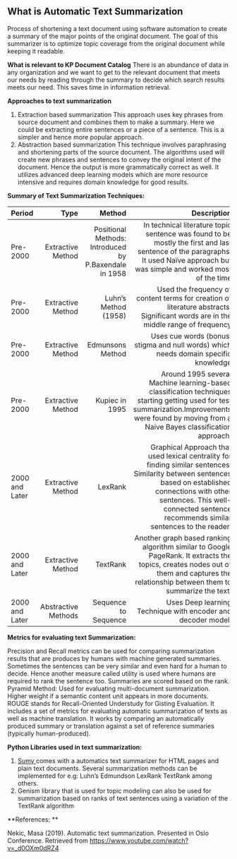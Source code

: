 ## What is Automatic Text Summarization
Process of shortening a text document using software automation to create a summary of the major points of the original document. The goal of this summarizer is to optimize topic coverage from the original document while keeping it readable. 

**What is relevant to KP Document Catalog**
There is an abundance of data in any organization and we want to get to the relevant document that meets our needs by reading through the summary to decide which search results meets our need. This saves time in information retrieval. 

**Approaches to text summarization**
1)	Extraction based summarization
This approach uses key phrases from source document and combines them to make a summary. Here we could be extracting entire sentences or a piece of a sentence. This is a simpler and hence more popular approach.
2)	Abstraction based summarization 
This technique involves paraphrasing and shortening parts of the source document. The algorithms used will create new phrases and sentences to convey the original intent of the document. Hence the output is more grammatically correct as well. It utilizes advanced deep learning models which are more resource intensive and requires domain knowledge for good results. 

**Summary of Text Summarization Techniques:**

|Period|	 Type	|Method	|Description|
| :------------ | ------:| -----:|-----:|
|Pre-2000|	Extractive Method	|Positional Methods: Introduced by P.Baxendale in 1958	|In technical literature topic sentence was found to be mostly the first and last sentence of the paragraphs. It used Naïve approach but was simple and worked most of the time|
|Pre-2000	|Extractive Method	|Luhn’s Method (1958)|Used the frequency of content terms for creation of literature abstracts. Significant words are in the middle range of frequency|
|Pre-2000	|Extractive Method	|Edmunsons Method |Uses cue words (bonus, stigma and null words) which needs domain specific knowledge|
|Pre-2000	|Extractive Method	|Kupiec in 1995	|Around 1995 several Machine learning-based classification techniques starting getting used for test summarization.Improvements were found by moving from a Naive Bayes classification approach.|
|2000 and Later|Extractive Method	|LexRank 	|Graphical Approach that used lexical centrality for finding similar sentences. Similarity between sentences based on established connections with other sentences. This well-connected sentence recommends similar sentences to the reader. |
|2000 and Later|Extractive Method	|TextRank	|Another graph based ranking algorithm similar to Google PageRank.  It extracts the topics, creates nodes out of them and captures the relationship between them to summarize the text.|
|2000 and Later	|Abstractive Methods	|Sequence to Sequence	|Uses Deep learning Technique with encoder and decoder model.  

**Metrics for evaluating text Summarization:**

Precision and Recall metrics can be used for comparing summarization results that are produces by humans with machine generated summaries. Sometimes the sentences can be very similar and even hard for a human to decide. Hence another measure called utility is used where humans are required to rank the sentence too. Summaries are scored based on the rank.
Pyramid Method: Used for evaluating multi-document summarization. Higher weight if a semantic content unit appears in more documents. 
ROUGE stands for Recall-Oriented Understudy for Gisting Evaluation. It includes a set of metrics for evaluating automatic summarization of texts as well as machine translation. It works by comparing an automatically produced summary or translation against a set of reference summaries (typically human-produced).

**Python Libraries used in text summarization:**

1)	[Sumy ](https://pypi.org/project/sumy/)comes with a automatics text summarizer for HTML pages and plain text documents. Several summarization methods can be implemented for e.g:
Luhn’s
Edmundson
LexRank
TextRank among others.  
2)	Genism library that is used for topic modeling can also be used for summarization based on ranks of text sentences using a variation of the TextRank algorithm

**References: **

Nekic, Masa (2019). Automatic text summarization. Presented in Oslo Conference. Retrieved from https://www.youtube.com/watch?v=_d0OXm0dRZ4




